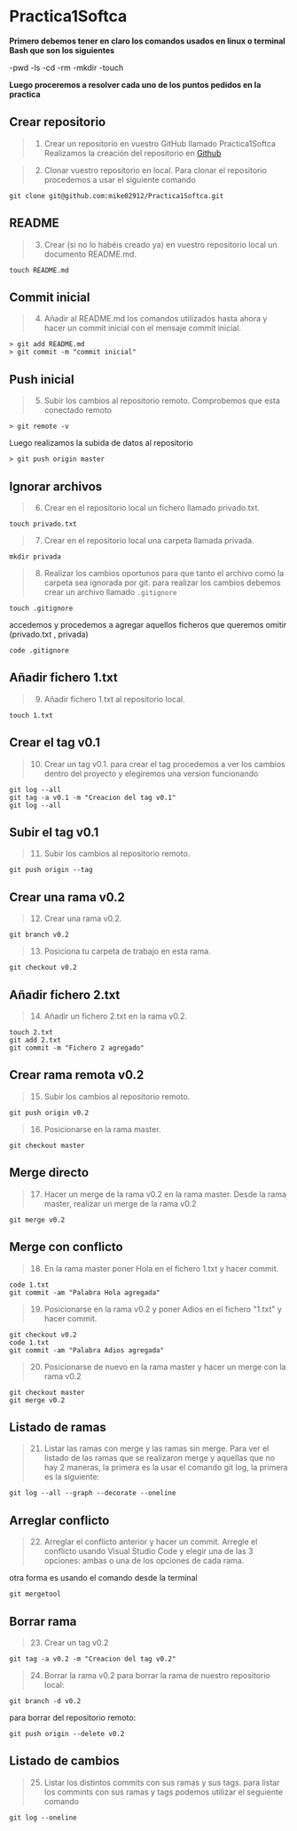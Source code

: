 # Practica1Softca

**Primero debemos tener en claro los comandos usados en linux o terminal Bash que son los siguientes**

-pwd
-ls
-cd
-rm
-mkdir
-touch

**Luego proceremos a resolver cada uno de los puntos pedidos en la practica**

## Crear repositorio

> 1. Crear un repositorio en vuestro GitHub llamado Practica1Softca
Realizamos la creación del repositorio en [Github](https://github.com/mike02912/Practica1Softca)

> 2. Clonar vuestro repositorio en local.
Para clonar el repositorio procedemos a usar el siguiente comando

```
git clone git@github.com:mike02912/Practica1Softca.git
```

## README

> 3. Crear (si no lo habéis creado ya) en vuestro repositorio local  un documento README.md.
```
touch README.md
```

## Commit inicial
> 4. Añadir al README.md los comandos utilizados hasta ahora y hacer un commit inicial con el mensaje commit inicial.
```
> git add README.md
> git commit -m "commit inicial"
```

## Push inicial
> 5. Subir los cambios al repositorio remoto.
Comprobemos que esta conectado remoto
```
> git remote -v
```

Luego realizamos la subida de datos al repositorio

```
> git push origin master
```

## Ignorar archivos
> 6. Crear en el repositorio local un fichero llamado privado.txt.
```
touch privado.txt
```
> 7. Crear en el repositorio local una carpeta llamada privada.
```
mkdir privada
```
> 8. Realizar los cambios oportunos para que tanto el archivo como la carpeta sea ignorada por git.
para realizar los cambios debemos crear un archivo llamado `.gitignore`
```
touch .gitignore
```

accedemos y procedemos a agregar aquellos ficheros que queremos omitir (privado.txt , privada)
```
code .gitignore
```

## Añadir fichero 1.txt
> 9. Añadir fichero 1.txt al repositorio local.
```
touch 1.txt
```
## Crear el tag v0.1
> 10. Crear un tag v0.1.
para crear el tag procedemos a ver los cambios dentro del proyecto y elegiremos una version funcionando
```
git log --all
git tag -a v0.1 -m "Creacion del tag v0.1" 
git log --all
```


## Subir el tag v0.1
> 11. Subir los cambios al repositorio remoto.
```
git push origin --tag
```
## Crear una rama v0.2
> 12. Crear una rama v0.2.
```
git branch v0.2
```
> 13. Posiciona tu carpeta de trabajo en esta rama.
```
git checkout v0.2
```
## Añadir fichero 2.txt
> 14. Añadir un fichero 2.txt en la rama v0.2.
```
touch 2.txt
git add 2.txt
git commit -m "Fichero 2 agregado"
```
## Crear rama remota v0.2
> 15. Subir los cambios al repositorio remoto.
```
git push origin v0.2
```
> 16. Posicionarse en la rama master.
```
git checkout master
```
## Merge directo
> 17. Hacer un merge de la rama v0.2 en la rama master.
Desde la rama master, realizar un merge de la rama v0.2
```
git merge v0.2
```

## Merge con conflicto
> 18. En la rama master poner Hola en el fichero 1.txt y hacer commit.
```
code 1.txt
git commit -am "Palabra Hola agregada"
```
> 19. Posicionarse en la rama v0.2 y poner Adios en el fichero "1.txt" y hacer commit.
```
git checkout v0.2
code 1.txt
git commit -am "Palabra Adios agregada"
```
> 20. Posicionarse de nuevo en la rama master y hacer un merge con la rama v0.2
```
git checkout master
git merge v0.2 
```
## Listado de ramas
> 21. Listar las ramas con merge y las ramas sin merge.
Para ver el listado de las ramas que se realizaron merge y aquellas que no
hay 2 maneras, la primera es la usar el comando git log, la primera es la
siguiente:
```
git log --all --graph --decorate --oneline
```

## Arreglar conflicto
> 22. Arreglar el conflicto anterior y hacer un commit.
Arregle el conflicto usando Visual Studio Code y elegir una de las 3 opciones:
ambas o una de los opciones de cada rama.

otra forma es usando el comando desde la terminal 
```
git mergetool
```

## Borrar rama
> 23. Crear un tag v0.2
```
git tag -a v0.2 -m "Creacion del tag v0.2" 
```
> 24. Borrar la rama v0.2
para borrar la rama de nuestro repositorio local:

```
git branch -d v0.2
```

para borrar del repositorio remoto:

```
git push origin --delete v0.2
```
## Listado de cambios
> 25. Listar los distintos commits con sus ramas y sus tags.
para listar los commints con sus ramas y tags podemos utilizar el seguiente comando 
```
git log --oneline
```
